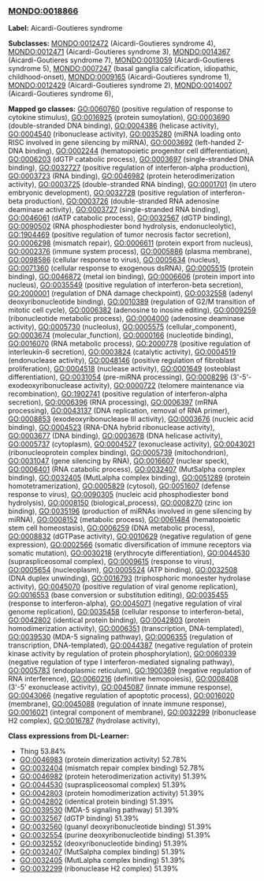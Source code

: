 
### [MONDO:0018866](http://purl.obolibrary.org/obo/MONDO_0018866)
**Label:** Aicardi-Goutieres syndrome

**Subclasses:** [MONDO:0012472](http://purl.obolibrary.org/obo/MONDO_0012472) (Aicardi-Goutieres syndrome 4), [MONDO:0012471](http://purl.obolibrary.org/obo/MONDO_0012471) (Aicardi-Goutieres syndrome 3), [MONDO:0014367](http://purl.obolibrary.org/obo/MONDO_0014367) (Aicardi-Goutieres syndrome 7), [MONDO:0013059](http://purl.obolibrary.org/obo/MONDO_0013059) (Aicardi-Goutieres syndrome 5), [MONDO:0007247](http://purl.obolibrary.org/obo/MONDO_0007247) (basal ganglia calcification, idiopathic, childhood-onset), [MONDO:0009165](http://purl.obolibrary.org/obo/MONDO_0009165) (Aicardi-Goutieres syndrome 1), [MONDO:0012429](http://purl.obolibrary.org/obo/MONDO_0012429) (Aicardi-Goutieres syndrome 2), [MONDO:0014007](http://purl.obolibrary.org/obo/MONDO_0014007) (Aicardi-Goutieres syndrome 6), 

**Mapped go classes:** [GO:0060760](http://purl.obolibrary.org/obo/GO_0060760) (positive regulation of response to cytokine stimulus), [GO:0016925](http://purl.obolibrary.org/obo/GO_0016925) (protein sumoylation), [GO:0003690](http://purl.obolibrary.org/obo/GO_0003690) (double-stranded DNA binding), [GO:0004386](http://purl.obolibrary.org/obo/GO_0004386) (helicase activity), [GO:0004540](http://purl.obolibrary.org/obo/GO_0004540) (ribonuclease activity), [GO:0035280](http://purl.obolibrary.org/obo/GO_0035280) (miRNA loading onto RISC involved in gene silencing by miRNA), [GO:0003692](http://purl.obolibrary.org/obo/GO_0003692) (left-handed Z-DNA binding), [GO:0002244](http://purl.obolibrary.org/obo/GO_0002244) (hematopoietic progenitor cell differentiation), [GO:0006203](http://purl.obolibrary.org/obo/GO_0006203) (dGTP catabolic process), [GO:0003697](http://purl.obolibrary.org/obo/GO_0003697) (single-stranded DNA binding), [GO:0032727](http://purl.obolibrary.org/obo/GO_0032727) (positive regulation of interferon-alpha production), [GO:0003723](http://purl.obolibrary.org/obo/GO_0003723) (RNA binding), [GO:0046982](http://purl.obolibrary.org/obo/GO_0046982) (protein heterodimerization activity), [GO:0003725](http://purl.obolibrary.org/obo/GO_0003725) (double-stranded RNA binding), [GO:0001701](http://purl.obolibrary.org/obo/GO_0001701) (in utero embryonic development), [GO:0032728](http://purl.obolibrary.org/obo/GO_0032728) (positive regulation of interferon-beta production), [GO:0003726](http://purl.obolibrary.org/obo/GO_0003726) (double-stranded RNA adenosine deaminase activity), [GO:0003727](http://purl.obolibrary.org/obo/GO_0003727) (single-stranded RNA binding), [GO:0046061](http://purl.obolibrary.org/obo/GO_0046061) (dATP catabolic process), [GO:0032567](http://purl.obolibrary.org/obo/GO_0032567) (dGTP binding), [GO:0090502](http://purl.obolibrary.org/obo/GO_0090502) (RNA phosphodiester bond hydrolysis, endonucleolytic), [GO:1904469](http://purl.obolibrary.org/obo/GO_1904469) (positive regulation of tumor necrosis factor secretion), [GO:0006298](http://purl.obolibrary.org/obo/GO_0006298) (mismatch repair), [GO:0006611](http://purl.obolibrary.org/obo/GO_0006611) (protein export from nucleus), [GO:0002376](http://purl.obolibrary.org/obo/GO_0002376) (immune system process), [GO:0005886](http://purl.obolibrary.org/obo/GO_0005886) (plasma membrane), [GO:0098586](http://purl.obolibrary.org/obo/GO_0098586) (cellular response to virus), [GO:0005634](http://purl.obolibrary.org/obo/GO_0005634) (nucleus), [GO:0071360](http://purl.obolibrary.org/obo/GO_0071360) (cellular response to exogenous dsRNA), [GO:0005515](http://purl.obolibrary.org/obo/GO_0005515) (protein binding), [GO:0046872](http://purl.obolibrary.org/obo/GO_0046872) (metal ion binding), [GO:0006606](http://purl.obolibrary.org/obo/GO_0006606) (protein import into nucleus), [GO:0035549](http://purl.obolibrary.org/obo/GO_0035549) (positive regulation of interferon-beta secretion), [GO:2000001](http://purl.obolibrary.org/obo/GO_2000001) (regulation of DNA damage checkpoint), [GO:0032558](http://purl.obolibrary.org/obo/GO_0032558) (adenyl deoxyribonucleotide binding), [GO:0010389](http://purl.obolibrary.org/obo/GO_0010389) (regulation of G2/M transition of mitotic cell cycle), [GO:0006382](http://purl.obolibrary.org/obo/GO_0006382) (adenosine to inosine editing), [GO:0009259](http://purl.obolibrary.org/obo/GO_0009259) (ribonucleotide metabolic process), [GO:0004000](http://purl.obolibrary.org/obo/GO_0004000) (adenosine deaminase activity), [GO:0005730](http://purl.obolibrary.org/obo/GO_0005730) (nucleolus), [GO:0005575](http://purl.obolibrary.org/obo/GO_0005575) (cellular_component), [GO:0003674](http://purl.obolibrary.org/obo/GO_0003674) (molecular_function), [GO:0000166](http://purl.obolibrary.org/obo/GO_0000166) (nucleotide binding), [GO:0016070](http://purl.obolibrary.org/obo/GO_0016070) (RNA metabolic process), [GO:2000778](http://purl.obolibrary.org/obo/GO_2000778) (positive regulation of interleukin-6 secretion), [GO:0003824](http://purl.obolibrary.org/obo/GO_0003824) (catalytic activity), [GO:0004519](http://purl.obolibrary.org/obo/GO_0004519) (endonuclease activity), [GO:0048146](http://purl.obolibrary.org/obo/GO_0048146) (positive regulation of fibroblast proliferation), [GO:0004518](http://purl.obolibrary.org/obo/GO_0004518) (nuclease activity), [GO:0001649](http://purl.obolibrary.org/obo/GO_0001649) (osteoblast differentiation), [GO:0031054](http://purl.obolibrary.org/obo/GO_0031054) (pre-miRNA processing), [GO:0008296](http://purl.obolibrary.org/obo/GO_0008296) (3'-5'-exodeoxyribonuclease activity), [GO:0000722](http://purl.obolibrary.org/obo/GO_0000722) (telomere maintenance via recombination), [GO:1902741](http://purl.obolibrary.org/obo/GO_1902741) (positive regulation of interferon-alpha secretion), [GO:0006396](http://purl.obolibrary.org/obo/GO_0006396) (RNA processing), [GO:0006397](http://purl.obolibrary.org/obo/GO_0006397) (mRNA processing), [GO:0043137](http://purl.obolibrary.org/obo/GO_0043137) (DNA replication, removal of RNA primer), [GO:0008853](http://purl.obolibrary.org/obo/GO_0008853) (exodeoxyribonuclease III activity), [GO:0003676](http://purl.obolibrary.org/obo/GO_0003676) (nucleic acid binding), [GO:0004523](http://purl.obolibrary.org/obo/GO_0004523) (RNA-DNA hybrid ribonuclease activity), [GO:0003677](http://purl.obolibrary.org/obo/GO_0003677) (DNA binding), [GO:0003678](http://purl.obolibrary.org/obo/GO_0003678) (DNA helicase activity), [GO:0005737](http://purl.obolibrary.org/obo/GO_0005737) (cytoplasm), [GO:0004527](http://purl.obolibrary.org/obo/GO_0004527) (exonuclease activity), [GO:0043021](http://purl.obolibrary.org/obo/GO_0043021) (ribonucleoprotein complex binding), [GO:0005739](http://purl.obolibrary.org/obo/GO_0005739) (mitochondrion), [GO:0031047](http://purl.obolibrary.org/obo/GO_0031047) (gene silencing by RNA), [GO:0016607](http://purl.obolibrary.org/obo/GO_0016607) (nuclear speck), [GO:0006401](http://purl.obolibrary.org/obo/GO_0006401) (RNA catabolic process), [GO:0032407](http://purl.obolibrary.org/obo/GO_0032407) (MutSalpha complex binding), [GO:0032405](http://purl.obolibrary.org/obo/GO_0032405) (MutLalpha complex binding), [GO:0051289](http://purl.obolibrary.org/obo/GO_0051289) (protein homotetramerization), [GO:0005829](http://purl.obolibrary.org/obo/GO_0005829) (cytosol), [GO:0051607](http://purl.obolibrary.org/obo/GO_0051607) (defense response to virus), [GO:0090305](http://purl.obolibrary.org/obo/GO_0090305) (nucleic acid phosphodiester bond hydrolysis), [GO:0008150](http://purl.obolibrary.org/obo/GO_0008150) (biological_process), [GO:0008270](http://purl.obolibrary.org/obo/GO_0008270) (zinc ion binding), [GO:0035196](http://purl.obolibrary.org/obo/GO_0035196) (production of miRNAs involved in gene silencing by miRNA), [GO:0008152](http://purl.obolibrary.org/obo/GO_0008152) (metabolic process), [GO:0061484](http://purl.obolibrary.org/obo/GO_0061484) (hematopoietic stem cell homeostasis), [GO:0006259](http://purl.obolibrary.org/obo/GO_0006259) (DNA metabolic process), [GO:0008832](http://purl.obolibrary.org/obo/GO_0008832) (dGTPase activity), [GO:0010629](http://purl.obolibrary.org/obo/GO_0010629) (negative regulation of gene expression), [GO:0002566](http://purl.obolibrary.org/obo/GO_0002566) (somatic diversification of immune receptors via somatic mutation), [GO:0030218](http://purl.obolibrary.org/obo/GO_0030218) (erythrocyte differentiation), [GO:0044530](http://purl.obolibrary.org/obo/GO_0044530) (supraspliceosomal complex), [GO:0009615](http://purl.obolibrary.org/obo/GO_0009615) (response to virus), [GO:0005654](http://purl.obolibrary.org/obo/GO_0005654) (nucleoplasm), [GO:0005524](http://purl.obolibrary.org/obo/GO_0005524) (ATP binding), [GO:0032508](http://purl.obolibrary.org/obo/GO_0032508) (DNA duplex unwinding), [GO:0016793](http://purl.obolibrary.org/obo/GO_0016793) (triphosphoric monoester hydrolase activity), [GO:0045070](http://purl.obolibrary.org/obo/GO_0045070) (positive regulation of viral genome replication), [GO:0016553](http://purl.obolibrary.org/obo/GO_0016553) (base conversion or substitution editing), [GO:0035455](http://purl.obolibrary.org/obo/GO_0035455) (response to interferon-alpha), [GO:0045071](http://purl.obolibrary.org/obo/GO_0045071) (negative regulation of viral genome replication), [GO:0035458](http://purl.obolibrary.org/obo/GO_0035458) (cellular response to interferon-beta), [GO:0042802](http://purl.obolibrary.org/obo/GO_0042802) (identical protein binding), [GO:0042803](http://purl.obolibrary.org/obo/GO_0042803) (protein homodimerization activity), [GO:0006351](http://purl.obolibrary.org/obo/GO_0006351) (transcription, DNA-templated), [GO:0039530](http://purl.obolibrary.org/obo/GO_0039530) (MDA-5 signaling pathway), [GO:0006355](http://purl.obolibrary.org/obo/GO_0006355) (regulation of transcription, DNA-templated), [GO:0044387](http://purl.obolibrary.org/obo/GO_0044387) (negative regulation of protein kinase activity by regulation of protein phosphorylation), [GO:0060339](http://purl.obolibrary.org/obo/GO_0060339) (negative regulation of type I interferon-mediated signaling pathway), [GO:0005783](http://purl.obolibrary.org/obo/GO_0005783) (endoplasmic reticulum), [GO:1900369](http://purl.obolibrary.org/obo/GO_1900369) (negative regulation of RNA interference), [GO:0060216](http://purl.obolibrary.org/obo/GO_0060216) (definitive hemopoiesis), [GO:0008408](http://purl.obolibrary.org/obo/GO_0008408) (3'-5' exonuclease activity), [GO:0045087](http://purl.obolibrary.org/obo/GO_0045087) (innate immune response), [GO:0043066](http://purl.obolibrary.org/obo/GO_0043066) (negative regulation of apoptotic process), [GO:0016020](http://purl.obolibrary.org/obo/GO_0016020) (membrane), [GO:0045088](http://purl.obolibrary.org/obo/GO_0045088) (regulation of innate immune response), [GO:0016021](http://purl.obolibrary.org/obo/GO_0016021) (integral component of membrane), [GO:0032299](http://purl.obolibrary.org/obo/GO_0032299) (ribonuclease H2 complex), [GO:0016787](http://purl.obolibrary.org/obo/GO_0016787) (hydrolase activity), 

**Class expressions from DL-Learner:**

- Thing 53.84%
- [GO:0046983](http://purl.obolibrary.org/obo/GO_0046983) (protein dimerization activity) 52.78%
- [GO:0032404](http://purl.obolibrary.org/obo/GO_0032404) (mismatch repair complex binding) 52.78%
- [GO:0046982](http://purl.obolibrary.org/obo/GO_0046982) (protein heterodimerization activity) 51.39%
- [GO:0044530](http://purl.obolibrary.org/obo/GO_0044530) (supraspliceosomal complex) 51.39%
- [GO:0042803](http://purl.obolibrary.org/obo/GO_0042803) (protein homodimerization activity) 51.39%
- [GO:0042802](http://purl.obolibrary.org/obo/GO_0042802) (identical protein binding) 51.39%
- [GO:0039530](http://purl.obolibrary.org/obo/GO_0039530) (MDA-5 signaling pathway) 51.39%
- [GO:0032567](http://purl.obolibrary.org/obo/GO_0032567) (dGTP binding) 51.39%
- [GO:0032560](http://purl.obolibrary.org/obo/GO_0032560) (guanyl deoxyribonucleotide binding) 51.39%
- [GO:0032554](http://purl.obolibrary.org/obo/GO_0032554) (purine deoxyribonucleotide binding) 51.39%
- [GO:0032552](http://purl.obolibrary.org/obo/GO_0032552) (deoxyribonucleotide binding) 51.39%
- [GO:0032407](http://purl.obolibrary.org/obo/GO_0032407) (MutSalpha complex binding) 51.39%
- [GO:0032405](http://purl.obolibrary.org/obo/GO_0032405) (MutLalpha complex binding) 51.39%
- [GO:0032299](http://purl.obolibrary.org/obo/GO_0032299) (ribonuclease H2 complex) 51.39%


